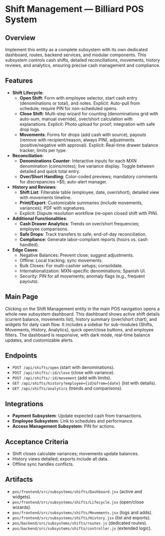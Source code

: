 # Shift Management — Billiard POS System

## Overview
Implement this entity as a complete subsystem with its own dedicated dashboard, routes, backend services, and modular components. This subsystem controls cash shifts, detailed reconciliations, movements, history reviews, and analytics, ensuring precise cash management and compliance.

## Features
- **Shift Lifecycle**:
  - **Open Shift**: Form with employee selector, start cash entry (denominations or total), and notes. Explicit: Auto-pull from schedule; require PIN for non-scheduled opens.
  - **Close Shift**: Multi-step wizard for counting (denominations grid with auto-sum, manual override), over/short calculation with explanations. Explicit: Photo upload for proof; integration with safe drop logs.
  - **Movements**: Forms for drops (add cash with source), payouts (remove with recipient/reason, always PIN), adjustments (positive/negative with approval). Explicit: Real-time drawer balance tracker; limits per type.
- **Reconciliation**:
  - **Denominations Counter**: Interactive inputs for each MXN denomination (coins/notes); live variance display. Toggle between detailed and quick total entry.
  - **Over/Short Handling**: Color-coded previews; mandatory comments for discrepancies >$5; auto-alert manager.
- **History and Reviews**:
  - **Shift List**: Filterable table (employee, date, over/short); detailed view with movements timeline.
  - **Print/Export**: Customizable summaries (include movements, variances); PDF with signatures.
  - Explicit: Dispute resolution workflow (re-open closed shift with PIN).
- **Additional Functionalities**:
  - **Cash Drawer Analytics**: Trends on over/short frequencies; employee comparisons.
  - **Safe Drops**: Track transfers to safe; end-of-day reconciliation.
  - **Compliance**: Generate labor-compliant reports (hours vs. cash handled).
- **Edge Cases**:
  - Negative Balances: Prevent close; suggest adjustments.
  - Offline: Local tracking; sync movements.
  - Bulk Closes: For multi-cashier setups; consolidate.
  - Internationalization: MXN-specific denominations; Spanish UI.
  - Security: PIN for all movements; anomaly flags (e.g., frequent payouts).

## Main Page
Clicking on the Shift Management entity in the main POS navigation opens a whole new subsystem dashboard. This dashboard shows active shift details (current balance, movements list), history summary (over/short chart), and widgets for daily cash flow. It includes a sidebar for sub-modules (Shifts, Movements, History, Analytics), quick open/close buttons, and employee filters. The dashboard is responsive, with dark mode, real-time balance updates, and customizable alerts.

## Endpoints
- `POST /api/shifts/open` (start with denominations).
- `POST /api/shifts/:id/close` (close with variance).
- `POST /api/shifts/:id/movement` (add with limits).
- `GET /api/shifts/history?employee={id}&from={date}` (list with details).
- `GET /api/shifts/analytics` (trends and comparisons).

## Integrations
- **Payment Subsystem**: Update expected cash from transactions.
- **Employee Subsystem**: Link to schedules and performance.
- **Access Management Subsystem**: PIN for actions.

## Acceptance Criteria
- Shift closes calculate variances; movements update balances.
- History views detailed; exports include all data.
- Offline sync handles conflicts.

## Artifacts
- `pos/frontend/src/subsystems/shifts/Dashboard.jsx` (active and widgets).
- `pos/frontend/src/subsystems/shifts/Lifecycle.jsx` (open/close wizards).
- `pos/frontend/src/subsystems/shifts/Movements.jsx` (logs and adds).
- `pos/frontend/src/subsystems/shifts/History.jsx` (list and exports).
- `pos/backend/src/subsystems/shifts/routes.js` (dedicated routes).
- `pos/backend/src/subsystems/shifts/controller.js` (extended logic).